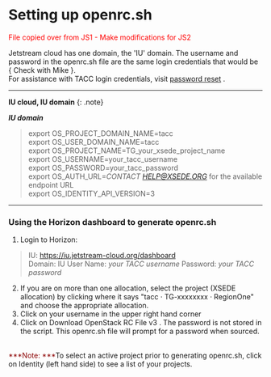 # Setting up openrc.sh 

<span style="color:red"> File copied over from JS1 - Make modifications for JS2</span><br>
 
Jetstream cloud has one domain, the 'IU' domain.
The username and password in the openrc.sh file are the same login credentials that would be { Check with Mike }.<br>For assistance with TACC login credentials, visit [password reset](https://portal.tacc.utexas.edu/password-reset/-/password/request-reset) .


---
**IU cloud, IU domain**
{: .note}

***IU domain*** <br>  
>export OS_PROJECT_DOMAIN_NAME=tacc<br>
>export OS_USER_DOMAIN_NAME=tacc<br>
>export OS_PROJECT_NAME=TG_your_xsede_project_name<br>
>export OS_USERNAME=your_tacc_username<br>
>export OS_PASSWORD=your_tacc_password<br>
>export OS_AUTH_URL=*CONTACT HELP@XSEDE.ORG* for the available endpoint URL<br>
>export OS_IDENTITY_API_VERSION=3 <br> 

---

### Using the Horizon dashboard to generate openrc.sh

1. Login to Horizon: <br>
>IU: https://iu.jetstream-cloud.org/dashboard<br>
>Domain: IU
>User Name: *your TACC username* 
>Password: *your TACC password*

2. If you are on more than one allocation, select the project (XSEDE allocation) by clicking where it says "tacc · TG-xxxxxxxx · RegionOne" and choose the appropriate allocation. 
3. Click on your username in the upper right hand corner
4. Click on Download OpenStack RC File v3 . The password is not stored in the script. This openrc.sh file will prompt for a password when sourced.<br>
<br>
<span style="color:darkred">***Note: ***</span>To select an active project prior to generating openrc.sh, click on Identity (left hand side) to see a list of your projects.
